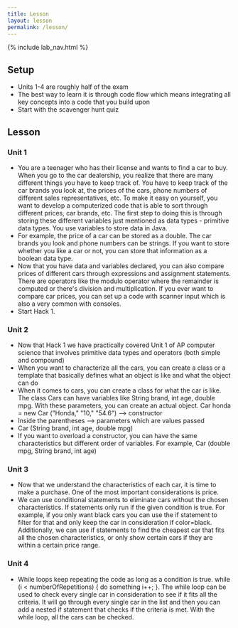 ```yaml
---
title: Lesson
layout: lesson
permalink: /lesson/
---
```


{% include lab_nav.html %}

## Setup 
- Units 1-4 are roughly half of the exam
- The best way to learn it is through code flow which means integrating all key concepts into a code that you build upon 
- Start with the scavenger hunt quiz

## Lesson
### Unit 1
- You are a teenager who has their license and wants to find a car to buy. When you go to the car dealership, you realize that there are many different things you have to keep track of. You have to keep track of the car brands you look at, the prices of the cars, phone numbers of different sales representatives, etc. To make it easy on yourself, you want to develop a computerized code that is able to sort through different prices, car brands, etc. The first step to doing this is through storing these different variables just mentioned as data types - primitive data types. You use variables to store data in Java. 
- For example, the price of a car can be stored as a double. The car brands you look and phone numbers can be strings. If you want to store whether you like a car or not, you can store that information as a boolean data type. 
- Now that you have data and variables declared, you can also compare prices of different cars through expressions and assignment statements. There are operators like the modulo operator where the remainder is computed or there's division and multiplication. If you ever want to compare car prices, you can set up a code with scanner input which is also a very common with consoles.
- Start Hack 1.
### Unit 2
- Now that Hack 1 we have practically covered Unit 1 of AP computer science that involves primitive data types and operators (both simple and compound)
- When you want to characterize all the cars, you can create a class or a template that basically defines what an object is like and what the object can do
- When it comes to cars, you can create a class for what the car is like. The class Cars can have variables like String brand, int age, double mpg. With these parameters, you can create an actual object. 
Car honda = new Car ("Honda," "10," "54.6") --> constructor
- Inside the parentheses --> parameters which are values passed
- Car (String brand, int age, double mpg)
- If you want to overload a constructor, you can have the same characteristics but different order of variables. For example, Car (double mpg, String brand, int age)
### Unit 3
- Now that we understand the characteristics of each car, it is time to make a purchase. One of the most important considerations is price.
- We can use conditional statements to eliminate cars without the chosen characteristics. If statements only run if the given condition is true. For example, if you only want black cars you can use the if statement to filter for that and only keep the car in consideration if color=black. Additionally, we can use if statements to find the cheapest car that fits all the chosen characteristics, or only show certain cars if they are within a certain price range.
### Unit 4
- While loops keep repeating the code as long as a condition is true. while (i < numberOfRepetitions) { do something i++; }. The while loop can be used to check every single car in consideration to see if it fits all the criteria. It will go through every single car in the list and then you can add a nested if statement that checks if the criteria is met. With the while loop, all the cars can be checked. 

